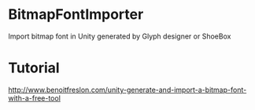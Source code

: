 # BitmapFontImporter
Import bitmap font in Unity generated by Glyph designer or ShoeBox

# Tutorial
http://www.benoitfreslon.com/unity-generate-and-import-a-bitmap-font-with-a-free-tool
